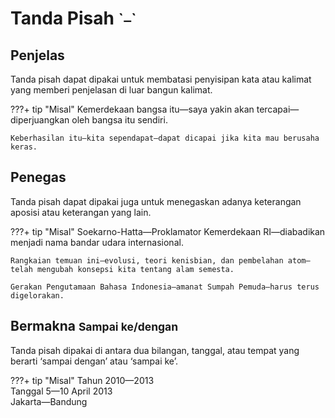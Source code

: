 # Tanda Pisah <small>\``—`\`</small>

## Penjelas

Tanda pisah dapat dipakai untuk membatasi penyisipan kata atau kalimat yang memberi penjelasan di luar bangun kalimat.

???+ tip "Misal"
    Kemerdekaan bangsa itu—saya yakin akan tercapai—diperjuangkan oleh bangsa itu sendiri.

    Keberhasilan itu—kita sependapat—dapat dicapai jika kita mau berusaha keras.

## Penegas

Tanda pisah dapat dipakai juga untuk menegaskan adanya keterangan aposisi atau keterangan yang lain.

???+ tip "Misal"
    Soekarno-Hatta—Proklamator Kemerdekaan RI—diabadikan menjadi nama bandar udara internasional.

    Rangkaian temuan ini—evolusi, teori kenisbian, dan pembelahan atom—telah mengubah konsepsi kita tentang alam semesta.

    Gerakan Pengutamaan Bahasa Indonesia—amanat Sumpah Pemuda—harus terus digelorakan.

## Bermakna <small>Sampai ke/dengan</small>

Tanda pisah dipakai di antara dua bilangan, tanggal, atau tempat yang berarti ‘sampai dengan’ atau ‘sampai ke’.

???+ tip "Misal"
    Tahun 2010—2013  
    Tanggal 5—10 April 2013  
    Jakarta—Bandung


